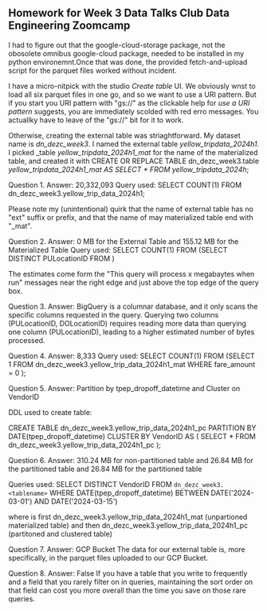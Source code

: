 ## Homework for Week 3 Data Talks Club Data Engineering Zoomcamp

I had to figure out that the google-cloud-storage package, not the obosolete omnibus google-cloud package, needed to be installed in my python environemnt.Once that was done, the provided fetch-and-upload script for the parquet files worked without incident.

I have a micro-nitpick with the studio _Create table_ UI. We obviously wnst to load all six parquet files in one go, and so we want to use a URI pattern. But if you start you URI pattern with "gs://" as the clickable help for _use a URI pattern_ suggests, you are immediately scolded with red erro messages. You actuallky have to leave of the "gs://" bit for it to work.

Otherwise, creating the external table was striaghtforward. My dataset name is _dn_dezc_week3_. I named the external table _yellow_tripdata_2024h1_. I picked _table _yellow_tripdata_2024h1_mat_ for the name of the materialized table, and created it with
CREATE OR REPLACE TABLE dn_dezc_week3.table _yellow_tripdata_2024h1_mat
AS
SELECT * FROM yellow_tripdata_2024h_;


Question 1. Answer: 20,332,093
Query used:
SELECT COUNT(1) FROM dn_dezc_week3.yellow_trip_data_2024h1;

Please note my (unintentional) quirk that the name of external table has no
"ext" suffix or prefix, and that the name of may materialized table end with
"_mat".

Question 2. Answer: 0 MB for the External Table and 155.12 MB for the Materialized Table
Query used:
SELECT COUNT(1) FROM (SELECT DISTINCT PULocationID FROM <tablename>)

The estimates come form the "This query will process x megabaytes when run"
messages near the right edge and just above the top edge of the query box.

Question 3. Answer: BigQuery is a columnar database, and it only scans the specific columns requested in the query. Querying two columns (PULocationID, DOLocationID) requires reading more data than querying one column (PULocationID), leading to a higher estimated number of bytes processed. 

Question 4. Answer: 8,333
Query used:
SELECT COUNT(1) FROM
 (SELECT 1 FROM dn_dezc_week3.yellow_trip_data_2024h1_mat
  WHERE fare_amount = 0
 );

Question 5. Answer: Partition by tpep_dropoff_datetime and Cluster on VendorID

DDL used to create table:

CREATE TABLE dn_dezc_week3.yellow_trip_data_2024h1_pc
PARTITION BY DATE(tpep_dropoff_datetime)
CLUSTER BY VendorID
AS (
  SELECT * FROM dn_dezc_week3.yellow_trip_data_2024h1_pc
);

Question 6. Answer: 310.24 MB for non-partitioned table and 26.84 MB for the partitioned table and 26.84 MB for the partitioned table

Queries used:
SELECT DISTINCT VendorID FROM `dn_dezc_week3.<tablename>`
  WHERE DATE(tpep_dropoff_datetime) BETWEEN DATE('2024-03-01')
  AND DATE('2024-03-15')

where <tablename> is first dn_dezc_week3.yellow_trip_data_2024h1_mat (unpartioned materialized table) and then dn_dezc_week3.yellow_trip_data_2024h1_pc (partitoned and clustered table)

Question 7. Answer: GCP Bucket
The data for our external table is, more specifically, in the parquet files uploaded to our GCP Bucket.

Question 8. Answer: False
If you have a table that you write to frequently and a field that you rarely
filter on in queries, maintaining the sort order on that field can cost you
more overall than the time you save on those rare queries.

